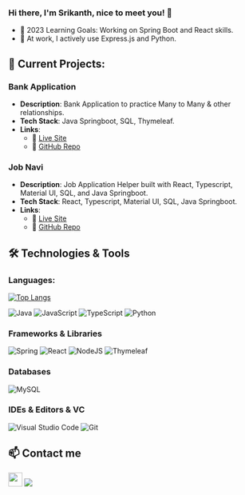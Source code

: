 ### Hi there, I'm Srikanth, nice to meet you! 👋

-  🧠 2023 Learning Goals: Working on Spring Boot and React skills.
-  💼 At work, I actively use Express.js and Python.
  
## 🚀 Current Projects:

### Bank Application 
- **Description**: Bank Application to practice Many to Many & other relationships. 
- **Tech Stack**: Java Springboot, SQL, Thymeleaf.
- **Links**: 
  - 🔗 [Live Site](https://bankapplication.up.railway.app/users)
  - 📁 [GitHub Repo](https://github.com/OSUMed/BankApplicationSpringboot)

### Job Navi 
- **Description**: Job Application Helper built with React, Typescript, Material UI, SQL, and Java Springboot.
- **Tech Stack**: React, Typescript, Material UI, SQL, Java Springboot.
- **Links**: 
  - 🔗 [Live Site](https://jobtrackerfe.netlify.app/applications)
  - 📁 [GitHub Repo](https://github.com/OSUMed/Job-Navi-FrontEnd/tree/main)
  
## 🛠️ Technologies & Tools

### Languages:

[![Top Langs](https://github-readme-stats.vercel.app/api/top-langs/?username=osumed&layout=compact)](https://github.com/anuraghazra/github-readme-stats)

![Java](https://img.shields.io/badge/java-%23ED8B00.svg?style=for-the-badge&logo=openjdk&logoColor=white)
![JavaScript](https://img.shields.io/badge/javascript-%23323330.svg?style=for-the-badge&logo=javascript&logoColor=%23F7DF1E)
![TypeScript](https://img.shields.io/badge/typescript-%23007ACC.svg?style=for-the-badge&logo=typescript&logoColor=white)
![Python](https://img.shields.io/badge/python-3670A0?style=for-the-badge&logo=python&logoColor=ffdd54)

### Frameworks & Libraries

![Spring](https://img.shields.io/badge/spring-%236DB33F.svg?style=for-the-badge&logo=spring&logoColor=white)
![React](https://img.shields.io/badge/react-%2320232a.svg?style=for-the-badge&logo=react&logoColor=%2361DAFB)
![NodeJS](https://img.shields.io/badge/node.js-6DA55F?style=for-the-badge&logo=node.js&logoColor=white)
![Thymeleaf](https://img.shields.io/badge/Thymeleaf-%23005C0F.svg?style=for-the-badge&logo=Thymeleaf&logoColor=white)

### Databases

![MySQL](https://img.shields.io/badge/mysql-%2300f.svg?style=for-the-badge&logo=mysql&logoColor=white)

### IDEs & Editors & VC

![Visual Studio Code](https://img.shields.io/badge/Visual%20Studio%20Code-0078d7.svg?style=for-the-badge&logo=visual-studio-code&logoColor=white)
![Git](https://img.shields.io/badge/git-%23F05033.svg?style=for-the-badge&logo=git&logoColor=white)

 <!--## Testing -->
 <!-- Cypress 	Cypress 	![cypress](https://img.shields.io/badge/-cypress-%23E5E5E5?style=for-the-badge&logo=cypress&logoColor=058a5e) -->
 <!-- Jasmine 	Jasmine 	![Jasmine](https://img.shields.io/badge/-Jasmine-%238A4182?style=for-the-badge&logo=Jasmine&logoColor=white)-->
 <!-- **Jest 	Jest 	![Jest](https://img.shields.io/badge/-jest-%23C21325?style=for-the-badge&logo=jest&logoColor=white)-->
 <!-- Mocha 	Mocha 	![Mocha](https://img.shields.io/badge/-mocha-%238D6748?style=for-the-badge&logo=mocha&logoColor=white)-->
 <!-- **Selenium 	Selenium 	![Selenium](https://img.shields.io/badge/-selenium-%43B02A?style=for-the-badge&logo=selenium&logoColor=white)-->
 <!-- Testing Library 	Testing-Library 	![Testing-Library](https://img.shields.io/badge/-TestingLibrary-%23E33332?style=for-the-badge&logo=testing-library&logoColor=white)-->

## 📫 Contact me 

 <!-- <a href="https://twitter.com/Colin_But"><img src="https://www.vectorlogo.zone/logos/twitter/twitter-icon.svg" width="40" height="40"/></a>   -->
<a href="https://www.linkedin.com/in/srikanthmed//"><img src="https://www.vectorlogo.zone/logos/linkedin/linkedin-icon.svg" width="28" height="28"/></a>
<a href = "mailto: srikanthsmedicherla@gmail.com"><img src="https://img.shields.io/badge/-Gmail-%23333?style=for-the-badge&logo=gmail&logoColor=white" target="_blank" ></a>

  

<!-- [<img style="margin: 15px" src="assets/mocha.png" alt="Mocha" height="50" /> ](https://github.com/devicons/devicon/blob/master/icons/nodejs/nodejs-original-wordmark.svg)https://github.com/devicons/devicon/blob/master/icons/nodejs/nodejs-original-wordmark.svg -->
